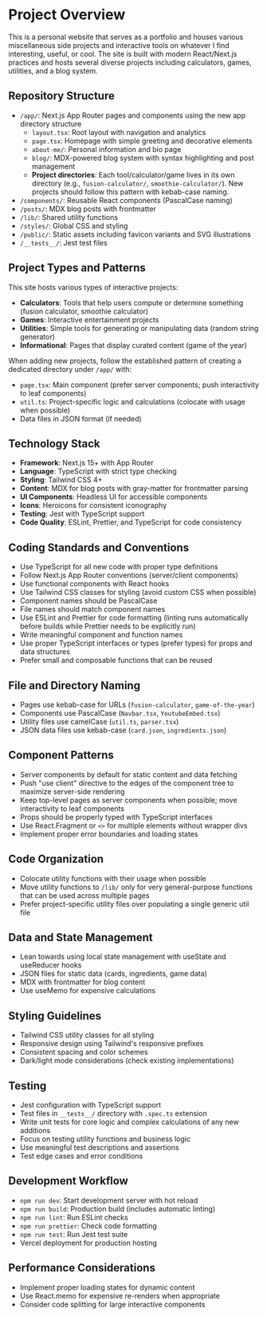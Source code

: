 # Project Overview

This is a personal website that serves as a portfolio and houses various miscellaneous side projects and interactive tools on whatever I find interesting, useful, or cool. The site is built with modern React/Next.js practices and hosts several diverse projects including calculators, games, utilities, and a blog system.

## Repository Structure

- `/app/`: Next.js App Router pages and components using the new app directory structure
  - `layout.tsx`: Root layout with navigation and analytics
  - `page.tsx`: Homepage with simple greeting and decorative elements
  - `about-me/`: Personal information and bio page
  - `blog/`: MDX-powered blog system with syntax highlighting and post management
  - **Project directories**: Each tool/calculator/game lives in its own directory (e.g., `fusion-calculator/`, `smoothie-calculator/`). New projects should follow this pattern with kebab-case naming.
- `/components/`: Reusable React components (PascalCase naming)
- `/posts/`: MDX blog posts with frontmatter
- `/lib/`: Shared utility functions
- `/styles/`: Global CSS and styling
- `/public/`: Static assets including favicon variants and SVG illustrations
- `/__tests__/`: Jest test files

## Project Types and Patterns

This site hosts various types of interactive projects:
- **Calculators**: Tools that help users compute or determine something (fusion calculator, smoothie calculator)
- **Games**: Interactive entertainment projects
- **Utilities**: Simple tools for generating or manipulating data (random string generator)
- **Informational**: Pages that display curated content (game of the year)

When adding new projects, follow the established pattern of creating a dedicated directory under `/app/` with:
- `page.tsx`: Main component (prefer server components; push interactivity to leaf components)
- `util.ts`: Project-specific logic and calculations (colocate with usage when possible)
- Data files in JSON format (if needed)

## Technology Stack

- **Framework**: Next.js 15+ with App Router
- **Language**: TypeScript with strict type checking
- **Styling**: Tailwind CSS 4+
- **Content**: MDX for blog posts with gray-matter for frontmatter parsing
- **UI Components**: Headless UI for accessible components
- **Icons**: Heroicons for consistent iconography
- **Testing**: Jest with TypeScript support
- **Code Quality**: ESLint, Prettier, and TypeScript for code consistency

## Coding Standards and Conventions

- Use TypeScript for all new code with proper type definitions
- Follow Next.js App Router conventions (server/client components)
- Use functional components with React hooks
- Use Tailwind CSS classes for styling (avoid custom CSS when possible)
- Component names should be PascalCase
- File names should match component names
- Use ESLint and Prettier for code formatting (linting runs automatically before builds while Prettier needs to be explicitly run)
- Write meaningful component and function names
- Use proper TypeScript interfaces or types (prefer types) for props and data structures
- Prefer small and composable functions that can be reused

## File and Directory Naming

- Pages use kebab-case for URLs (`fusion-calculator`, `game-of-the-year`)
- Components use PascalCase (`Navbar.tsx`, `YoutubeEmbed.tsx`)
- Utility files use camelCase (`util.ts`, `parser.tsx`)
- JSON data files use kebab-case (`card.json`, `ingredients.json`)

## Component Patterns

- Server components by default for static content and data fetching
- Push "use client" directive to the edges of the component tree to maximize server-side rendering
- Keep top-level pages as server components when possible; move interactivity to leaf components
- Props should be properly typed with TypeScript interfaces
- Use React.Fragment or `<>` for multiple elements without wrapper divs
- Implement proper error boundaries and loading states

## Code Organization

- Colocate utility functions with their usage when possible
- Move utility functions to `/lib/` only for very general-purpose functions that can be used across multiple pages
- Prefer project-specific utility files over populating a single generic util file

## Data and State Management

- Lean towards using local state management with useState and useReducer hooks
- JSON files for static data (cards, ingredients, game data)
- MDX with frontmatter for blog content
- Use useMemo for expensive calculations

## Styling Guidelines

- Tailwind CSS utility classes for all styling
- Responsive design using Tailwind's responsive prefixes
- Consistent spacing and color schemes
- Dark/light mode considerations (check existing implementations)

## Testing

- Jest configuration with TypeScript support
- Test files in `__tests__/` directory with `.spec.ts` extension
- Write unit tests for core logic and complex calculations of any new additions
- Focus on testing utility functions and business logic
- Use meaningful test descriptions and assertions
- Test edge cases and error conditions

## Development Workflow

- `npm run dev`: Start development server with hot reload
- `npm run build`: Production build (includes automatic linting)
- `npm run lint`: Run ESLint checks
- `npm run prettier`: Check code formatting
- `npm run test`: Run Jest test suite
- Vercel deployment for production hosting

## Performance Considerations

- Implement proper loading states for dynamic content
- Use React.memo for expensive re-renders when appropriate
- Consider code splitting for large interactive components
